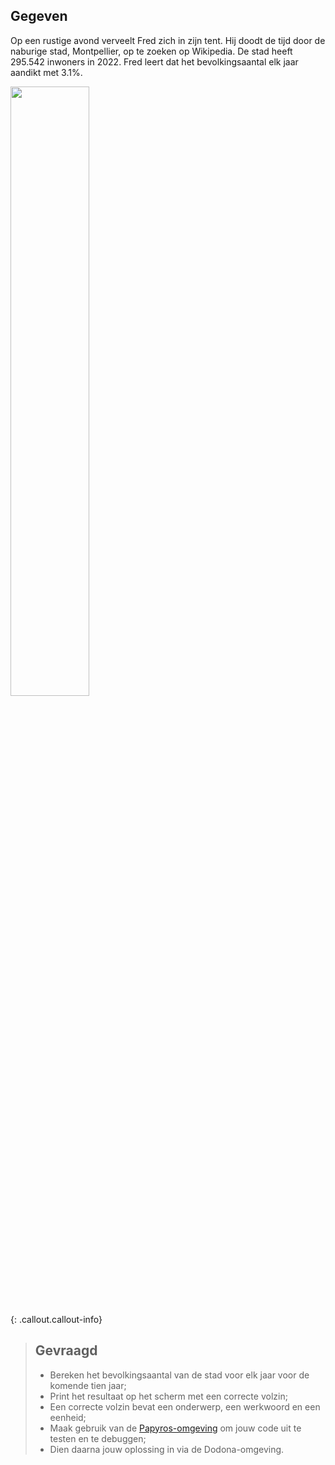 ## Gegeven

Op een rustige avond verveelt Fred zich in zijn tent. Hij doodt de tijd door de naburige stad, Montpellier, op te zoeken op Wikipedia. 
De stad heeft 295.542 inwoners in 2022. Fred leert dat het bevolkingsaantal elk jaar aandikt met 3.1%. 



<img src="https://upload.wikimedia.org/wikipedia/commons/thumb/c/c4/Montpellier_Place_de_la_Com%C3%A9die.jpg/1024px-Montpellier_Place_de_la_Com%C3%A9die.jpg" width="50%"/>

{: .callout.callout-info}
> ## Gevraagd
> * Bereken het bevolkingsaantal van de stad voor elk jaar voor de komende tien jaar;
> * Print het resultaat op het scherm met een correcte volzin; 
> * Een correcte volzin bevat een onderwerp, een werkwoord en een eenheid;
> * Maak gebruik van de [Papyros-omgeving](https://papyros.dodona.be/?locale=nl&language=JavaScript) om jouw code uit te testen en te debuggen;
> * Dien daarna jouw oplossing in via de Dodona-omgeving. 
